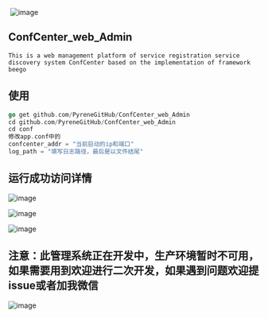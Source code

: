 

​							![image](https://github.com/PyreneGitHub/ConfCenter_web_Admin/blob/master/png/logo.png)

## ConfCenter_web_Admin

```
This is a web management platform of service registration service discovery system ConfCenter based on the implementation of framework beego
```



## 使用

```go
go get github.com/PyreneGitHub/ConfCenter_web_Admin
cd github.com/PyreneGitHub/ConfCenter_web_Admin
cd conf
修改app.conf中的
confcenter_addr = "当前启动的ip和端口"
log_path = "填写日志路径，最后是以文件结尾"
```



## 运行成功访问详情

![image](https://github.com/PyreneGitHub/ConfCenter_web_Admin/blob/master/png/home_page.png)

![image](https://github.com/PyreneGitHub/ConfCenter_web_Admin/blob/master/png/quick.png)

![image](https://github.com/PyreneGitHub/ConfCenter_web_Admin/blob/master/png/all.png)



## 注意：此管理系统正在开发中，生产环境暂时不可用，如果需要用到欢迎进行二次开发，如果遇到问题欢迎提issue或者加我微信

![image](https://github.com/PyreneGitHub/ConfCenter_web_Admin/blob/master/png/%E5%BE%AE%E4%BF%A1%E5%9B%BE%E7%89%87.jpg)





